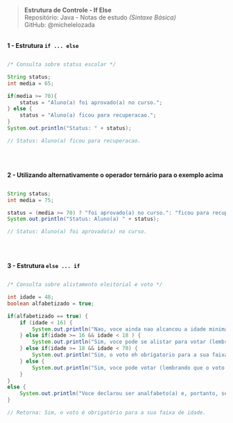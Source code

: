 > **Estrutura de Controle - If Else**  
> Repositório: Java - Notas de estudo *(Sintaxe Básica)*    
> GitHub: @michelelozada 
&nbsp;
     
&nbsp;        
**1 - Estrutura `if ... else`**
```java

/* Consulta sobre status escolar */

String status;
int media = 65;

if(media >= 70){
    status = "Aluno(a) foi aprovado(a) no curso.";
} else {
	status = "Aluno(a) ficou para recuperacao.";
}
System.out.println("Status: " + status);	

// Status: Aluno(a) ficou para recuperacao.
```		
&nbsp;
     
&nbsp;         
**2 - Utilizando alternativamente o operador ternário para o exemplo acima**
```java

String status;
int media = 75;

status = (media >= 70) ? "foi aprovado(a) no curso.": "ficou para recuperacao.";
System.out.println("Status: Aluno(a) " + status);

// Status: Aluno(a) foi aprovado(a) no curso.
```
&nbsp;
     
&nbsp;  
**3 - Estrutura `else ... if`**
```java

/* Consulta sobre alistamento eleitorial e voto */

int idade = 48;
boolean alfabetizado = true;

if(alfabetizado == true) {
	if (idade < 16) {
		System.out.println("Nao, voce ainda nao alcancou a idade minima (16 anos) para se alistar e votar.");
	} else if(idade >= 16 && idade < 18 ) {
		System.out.println("Sim, voce pode se alistar para votar (lembrando que o voto eh facultativo para sua faixa de idade).");
	} else if(idade >= 18 && idade < 70) {
		System.out.println("Sim, o voto eh obrigatorio para a sua faixa de idade.");
	} else {
		System.out.println("Sim, voce pode votar (lembrando que o voto eh facultativo para pessoas com 70 anos ou mais).");
	}
}
else {
	System.out.println("Voce declarou ser analfabeto(a) e, portanto, seu alistamento eleitoral e voto sao facultativos");
}	

// Retorna: Sim, o voto é obrigatório para a sua faixa de idade.
```